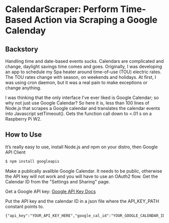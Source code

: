 # CalendarScraper: Perform Time-Based Action via Scraping a Google Calenday
## Backstory 
Handling time and date-based events sucks.  Calendars are complicated and change, daylight savings time comes and goes.  Originally, I was developing an app to schedule my Spa heater around time-of-use (TOU) electric rates.  The TOU rates change with season, on weekends and holidays.  At first, I was using cron daemon, but it was a real pain to make exceptions or change anything. 

I was thinking that the only interface I’ve ever liked is Google Calendar; so why not just use Google Calendar?  So here it is, less than 100 lines of Node.js that scrapes a Google calendar and translates the calendar events into Javascript setTimeout().  Gets the function call down to <.01 s on a Raspberry Pi W2.

## How to Use

It’s really easy to use, install Node.js and npm on your distro, then Google API Client
``` sh
$ npm install googleapis
```

Make a publically avalible Google Calendar.  It needs to be public, otherwise the API key will not work and you will have to use an OAuth2 flow.  Get the Calendar ID from the "Settings and Sharing" page.

Get a Google API key:
[Google API Key Docs](https://cloud.google.com/docs/authentication/api-keys)

Put the API key and the calendar ID in a json file where the API_KEY_PATH constant points to.
```
{"api_key":"YOUR_API_KEY_HERE","google_cal_id":"YOUR_GOOGLE_CALENDAR_ID@group.calendar.google.com"}
```

